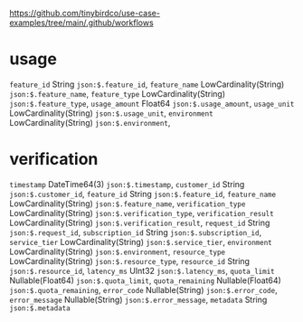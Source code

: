 https://github.com/tinybirdco/use-case-examples/tree/main/.github/workflows


# usage
`feature_id` String `json:$.feature_id`,
`feature_name` LowCardinality(String) `json:$.feature_name`,
`feature_type` LowCardinality(String) `json:$.feature_type`,
`usage_amount` Float64 `json:$.usage_amount`,
`usage_unit` LowCardinality(String) `json:$.usage_unit`,
`environment` LowCardinality(String) `json:$.environment`,


# verification

  `timestamp` DateTime64(3) `json:$.timestamp`,
  `customer_id` String `json:$.customer_id`,
  `feature_id` String `json:$.feature_id`,
  `feature_name` LowCardinality(String) `json:$.feature_name`,
  `verification_type` LowCardinality(String) `json:$.verification_type`,
  `verification_result` LowCardinality(String) `json:$.verification_result`,
  `request_id` String `json:$.request_id`,
  `subscription_id` String `json:$.subscription_id`,
  `service_tier` LowCardinality(String) `json:$.service_tier`,
  `environment` LowCardinality(String) `json:$.environment`,
  `resource_type` LowCardinality(String) `json:$.resource_type`,
  `resource_id` String `json:$.resource_id`,
  `latency_ms` UInt32 `json:$.latency_ms`,
  `quota_limit` Nullable(Float64) `json:$.quota_limit`,
  `quota_remaining` Nullable(Float64) `json:$.quota_remaining`,
  `error_code` Nullable(String) `json:$.error_code`,
  `error_message` Nullable(String) `json:$.error_message`,
  `metadata` String `json:$.metadata`